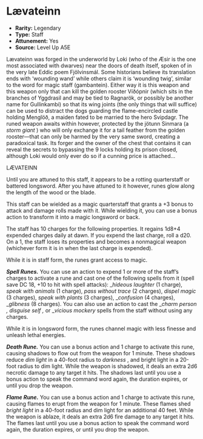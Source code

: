 
# Lævateinn

* **Rarity:** Legendary
* **Type:** Staff
* **Attunement:** Yes
* **Source:** Level Up A5E


Lævateinn was forged in the underworld by Loki (who of the Æsir is the one most associated with dwarves) near the doors of death itself, spoken of in the very late Eddic poem Fjölvinsmál. Some historians believe its translation ends with ‘wounding wand’ while others claim it is ‘wounding twig’, similar to the word for magic staff (gambantein). Either way it is this weapon and this weapon only that can kill the golden rooster Víðópnir (which sits in the branches of Yggdrasil and may be tied to Ragnarök, or possibly be another name for Gullinkambi) so that its wing joints (the only things that will suffice) can be used to distract the dogs guarding the flame-encircled castle holding Menglöð, a maiden fated to be married to the hero Svipdagr. The runed weapon awaits within however, protected by the jötunn Sinmara (a _storm giant_ ) who will only exchange it for a tail feather from the golden rooster—that can only be harmed by the very same sword, creating a paradoxical task. Its forger and the owner of the chest that contains it can reveal the secrets to bypassing the 9 locks holding its prison closed, although Loki would only ever do so if a cunning price is attached...

LÆVATEINN

Until you are attuned to this staff, it appears to be a rotting quarterstaff or battered longsword. After you have attuned to it however, runes glow along the length of the wood or the blade.

This staff can be wielded as a magic quarterstaff that grants a +3 bonus to attack and damage rolls made with it. While wielding it, you can use a bonus action to transform it into a magic longsword or back.

The staff has 10 charges for the following properties. It regains 1d8+4 expended charges daily at dawn. If you expend the last charge, roll a d20\. On a 1, the staff loses its properties and becomes a nonmagical weapon (whichever form it is in when the last charge is expended).

While it is in staff form, the runes grant access to magic.

_**Spell Runes.**_ You can use an action to expend 1 or more of the staff’s charges to activate a rune and cast one of the following spells from it (spell save DC 18, +10 to hit with spell attacks): __hideous laughter_  (1 charge), _speak with animals_  (1 charge), _pass without trace_  (2 charges), _dispel magic_  (3 charges), _speak with plants_  (3 charges), __confusion_  (4 charges), __glibness_  (8 charges). You can also use an action to cast the __charm person , disguise self ,_ or __vicious mockery_  spells from the staff without using any charges.

While it is in longsword form, the runes channel magic with less finesse and unleash lethal energies.

_**Death Rune.**_ You can use a bonus action and 1 charge to activate this rune, causing shadows to flow out from the weapon for 1 minute. These shadows reduce _dim light_  in a 40-foot radius to _darkness_ , and bright light in a 20-foot radius to dim light. While the weapon is shadowed, it deals an extra 2d6 necrotic damage to any target it hits. The shadows last until you use a bonus action to speak the command word again, the duration expires, or until you drop the weapon.

_**Flame Rune.**_ You can use a bonus action and 1 charge to activate this rune, causing flames to erupt from the weapon for 1 minute. These flames shed _bright light_  in a 40-foot radius and dim light for an additional 40 feet. While the weapon is ablaze, it deals an extra 2d6 fire damage to any target it hits. The flames last until you use a bonus action to speak the command word again, the duration expires, or until you drop the weapon.
